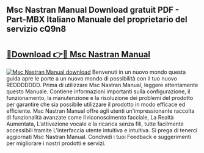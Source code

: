 ## Msc Nastran Manual Download gratuit PDF - Part-MBX Italiano Manuale del proprietario del servizio cQ9n8

# <h2><a href="http://dfdwix.blite.top/?on=Msc+Nastran+Manual">🔗Download 👉🔴 Msc Nastran Manual</a></h2>

[![Msc Nastran Manual download](https://i.imgur.com/lujVjoI.png)](http://dfdwix.blite.top/?on=Msc+Nastran+Manual)
Benvenuti in un nuovo mondo questa guida apre le porte a un nuovo mondo di possibilità con il tuo nuovo REDDDDDDD. Prima di utilizzare Msc Nastran Manual, leggere attentamente questo Manuale. Contiene informazioni importanti sulla configurazione, il funzionamento, la manutenzione e la risoluzione dei problemi del prodotto per garantire che sia possibile utilizzare il prodotto in modo efficace ed efficiente. Msc Nastran Manual offre agli utenti un'impressionante raccolta di funzionalità avanzate come il riconoscimento facciale, La Realtà Aumentata, L'attivazione vocale e la ricarica senza fili, tutte facilmente accessibili tramite L'interfaccia utente intuitiva e intuitiva. Si prega di tenerci aggiornati Msc Nastran Manual. Condividi i tuoi Feedback e suggerimenti per migliorare i nostri prodotti e servizi.
